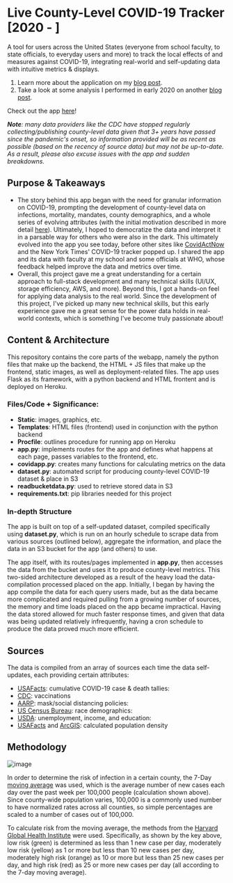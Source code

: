 # Live County-Level COVID-19 Tracker [2020 - ]
A tool for users across the United States (everyone from school faculty, to state officials, to everyday users and more) to track the local effects of and measures against COVID-19, integrating real-world and self-updating data with intuitive metrics & displays.

1) Learn more about the application on my [blog post](https://kabirmoghe.medium.com/live-covid-19-county-level-web-app-dbd6db3cc6bf).
2) Take a look at some analysis I performed in early 2020 on another [blog post](https://kabirmoghe.medium.com/county-based-covid-19-dataset-and-analytical-trends-ff1617030ba8).

Check out the app [here](https://livecovidapp.herokuapp.com)!

_<b>Note</b>: many data providers like the CDC have stopped regularly collecting/publishing county-level data given that 3+ years have passed since the pandemic's onset, so information provided will be as recent as possible (based on the recency of source data) but may not be up-to-date. As a result, please also excuse issues with the app and sudden breakdowns._

## Purpose & Takeaways
* The story behind this app began with the need for granular information on COVID-19, prompting the development of county-level data on infections, mortality, mandates, county demographics, and a whole series of evolving attributes (with the initial motivation described in more detail [here](https://kabirmoghe.medium.com/county-based-covid-19-dataset-and-analytical-trends-ff1617030ba8)). Ultimately, I hoped to democratize the data and interpret it in a parsable way for others who were also in the dark. This ultimately evolved into the app you see today, before other sites like [CovidActNow](https://covidactnow.org/?s=48033551) and the New York Times' COVID-19 tracker popped up. I shared the app and its data with faculty at my school and some officials at WHO, whose feedback helped improve the data and metrics over time.
* Overall, this project gave me a great understanding for a certain approach to full-stack development and many technical skills (UI/UX, storage efficiency, AWS, and more). Beyond this, I got a hands-on feel for applying data analysis to the real world. Since the development of this project, I've picked up many new technical skills, but this early experience gave me a great sense for the power data holds in real-world contexts, which is something I've become truly passionate about!
  
## Content & Architecture
This repository contains the core parts of the webapp, namely the python files that make up the backend, the HTML + JS files that make up the frontend, static images, as well as deployment-related files. The app uses Flask as its framework, with a python backend and HTML frontent and is deployed on Heroku. 

### Files/Code + Significance:
* <b>Static</b>: images, graphics, etc.
* <b>Templates</b>: HTML files (frontend) used in conjunction with the python backend
* <b>Procfile</b>: outlines procedure for running app on Heroku
* <b>app.py</b>: implements routes for the app and defines what happens at each page, passes variables to the frontend, etc.
* <b>covidapp.py</b>: creates many functions for calculating metrics on the data
* <b>dataset.py</b>: automated script for producing county-level COVID-19 dataset & place in S3
* <b>readbucketdata.py</b>: used to retrieve stored data in S3
* <b>requirements.txt</b>: pip libraries needed for this project

### In-depth Structure
The app is built on top of a self-updated dataset, compiled specifically using <b>dataset.py</b>, which is run on an hourly schedule to scrape data from various sources (outlined below), aggregate the information, and place the data in an S3 bucket for the app (and others) to use. 

The app itself, with its routes/pages implemented in <b>app.py</b>, then accesses the data from the bucket and uses it to produce county-level metrics. This two-sided architecture developed as a result of the heavy load the data-compilation processed placed on the app. Initially, I began by having the app compile the data for each query users made, but as the data became more complicated and required pulling from a growing number of sources, the memory and time loads placed on the app became impractical. Having the data stored allowed for much faster response times, and given that data was being updated relatively infrequently, having a cron schedule to produce the data proved much more efficient.

## Sources
The data is compiled from an array of sources each time the data self-updates, each providing certain attributes:
* [USAFacts](https://usafacts.org/visualizations/coronavirus-covid-19-spread-map/): cumulative COVID-19 case & death tallies: 
* [CDC](https://usafacts.org/visualizations/coronavirus-covid-19-spread-map/): vaccinations
* [AARP](https://www.aarp.org/health/healthy-living/info-2020/states-mask-mandates-coronavirus.html): mask/social distancing policies: 
* [US Census Bureau](https://www2.census.gov/programs-surveys/popest/datasets/2010-2020/counties/totals/): race demographics: 
* [USDA](https://www.ers.usda.gov/data-products/county-level-data-sets/download-data/): unemployment, income, and education:
* [USAFacts](https://usafacts.org/visualizations/coronavirus-covid-19-spread-map/) and [ArcGIS](https://hub.arcgis.com/datasets/esri::usa-counties/about): calculated population density

## Methodology
![image](https://github.com/kabirmoghe/county-level-covid-tracker/assets/64380076/cc5f4964-0c76-40a5-bfe3-9f84b4bba562)

In order to determine the risk of infection in a certain county, the 7-Day [moving average](https://www.georgiaruralhealth.org/blog/what-is-a-moving-average-and-why-is-it-useful/) was used, which is the average number of new cases each day over the past week per 100,000 people (calculation shown above). Since county-wide population varies, 100,000 is a commonly used number to have normalized rates across all counties, so simple percentages are scaled to a number of cases out of 100,000.

To calculate risk from the moving average, the methods from the [Harvard Global Health Institute](https://ethics.harvard.edu/files/center-for-ethics/files/key_metrics_and_indicators_v4.pdf) were used. Specifically, as shown by the key above, low risk (green) is determined as less than 1 new case per day, moderately low risk (yellow) as 1 or more but less than 10 new cases per day, moderately high risk (orange) as 10 or more but less than 25 new cases per day, and high risk (red) as 25 or more new cases per day (all according to the 7-day moving average).

